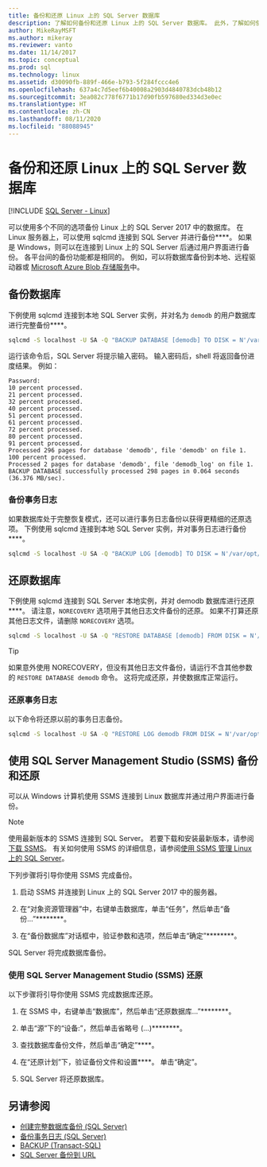 ```yaml
---
title: 备份和还原 Linux 上的 SQL Server 数据库
description: 了解如何备份和还原 Linux 上的 SQL Server 数据库。 此外，了解如何使用 SQL Server Management Studio (SSMS) 进行备份和还原。
author: MikeRayMSFT
ms.author: mikeray
ms.reviewer: vanto
ms.date: 11/14/2017
ms.topic: conceptual
ms.prod: sql
ms.technology: linux
ms.assetid: d30090fb-889f-466e-b793-5f284fccc4e6
ms.openlocfilehash: 637a4c7d5eef6b40008a2903d4840783dcb48b12
ms.sourcegitcommit: 3ea082c778f6771b17d90fb597680ed334d3e0ec
ms.translationtype: HT
ms.contentlocale: zh-CN
ms.lasthandoff: 08/11/2020
ms.locfileid: "88088945"
---
```

# <a name="backup-and-restore-sql-server-databases-on-linux"></a>备份和还原 Linux 上的 SQL Server 数据库

[!INCLUDE [SQL Server - Linux](../includes/applies-to-version/sql-linux.md)]

可以使用多个不同的选项备份 Linux 上的 SQL Server 2017 中的数据库。 在 Linux 服务器上，可以使用 sqlcmd 连接到 SQL Server 并进行备份****。 如果是 Windows，则可以在连接到 Linux 上的 SQL Server 后通过用户界面进行备份。 各平台间的备份功能都是相同的。 例如，可以将数据库备份到本地、远程驱动器或 [Microsoft Azure Blob 存储服务](../relational-databases/backup-restore/sql-server-backup-to-url.md)中。

## <a name="backup-a-database"></a>备份数据库

下例使用 sqlcmd 连接到本地 SQL Server 实例，并对名为 `demodb` 的用户数据库进行完整备份****。

```bash
sqlcmd -S localhost -U SA -Q "BACKUP DATABASE [demodb] TO DISK = N'/var/opt/mssql/data/demodb.bak' WITH NOFORMAT, NOINIT, NAME = 'demodb-full', SKIP, NOREWIND, NOUNLOAD, STATS = 10"
```

运行该命令后，SQL Server 将提示输入密码。 输入密码后，shell 将返回备份进度结果。 例如：

```
Password:
10 percent processed.
21 percent processed.
32 percent processed.
40 percent processed.
51 percent processed.
61 percent processed.
72 percent processed.
80 percent processed.
91 percent processed.
Processed 296 pages for database 'demodb', file 'demodb' on file 1.
100 percent processed.
Processed 2 pages for database 'demodb', file 'demodb_log' on file 1.
BACKUP DATABASE successfully processed 298 pages in 0.064 seconds (36.376 MB/sec).
```

### <a name="backup-the-transaction-log"></a>备份事务日志

如果数据库处于完整恢复模式，还可以进行事务日志备份以获得更精细的还原选项。 下例使用 sqlcmd 连接到本地 SQL Server 实例，并对事务日志进行备份****。

```bash
sqlcmd -S localhost -U SA -Q "BACKUP LOG [demodb] TO DISK = N'/var/opt/mssql/data/demodb_LogBackup.bak' WITH NOFORMAT, NOINIT, NAME = N'demodb_LogBackup', NOSKIP, NOREWIND, NOUNLOAD, STATS = 5"
```

## <a name="restore-a-database"></a>还原数据库

下例使用 sqlcmd 连接到 SQL Server 本地实例，并对 demodb 数据库进行还原****。 请注意，`NORECOVERY` 选项用于其他日志文件备份的还原。 如果不打算还原其他日志文件，请删除 `NORECOVERY` 选项。

```bash
sqlcmd -S localhost -U SA -Q "RESTORE DATABASE [demodb] FROM DISK = N'/var/opt/mssql/data/demodb.bak' WITH FILE = 1, NOUNLOAD, REPLACE, NORECOVERY, STATS = 5"
```

> [!TIP]
> 如果意外使用 NORECOVERY，但没有其他日志文件备份，请运行不含其他参数的 `RESTORE DATABASE demodb` 命令。 这将完成还原，并使数据库正常运行。

### <a name="restore-the-transaction-log"></a>还原事务日志

以下命令将还原以前的事务日志备份。

```bash
sqlcmd -S localhost -U SA -Q "RESTORE LOG demodb FROM DISK = N'/var/opt/mssql/data/demodb_LogBackup.bak'"
```

## <a name="backup-and-restore-with-sql-server-management-studio-ssms"></a>使用 SQL Server Management Studio (SSMS) 备份和还原

可以从 Windows 计算机使用 SSMS 连接到 Linux 数据库并通过用户界面进行备份。

>[!NOTE] 
> 使用最新版本的 SSMS 连接到 SQL Server。 若要下载和安装最新版本，请参阅[下载 SSMS](../ssms/download-sql-server-management-studio-ssms.md)。 有关如何使用 SSMS 的详细信息，请参阅[使用 SSMS 管理 Linux 上的 SQL Server](sql-server-linux-manage-ssms.md)。

下列步骤将引导你使用 SSMS 完成备份。 

1. 启动 SSMS 并连接到 Linux 上的 SQL Server 2017 中的服务器。

1. 在“对象资源管理器”中，右键单击数据库，单击“任务”，然后单击“备份...”********。

1. 在“备份数据库”对话框中，验证参数和选项，然后单击“确定”********。
 
SQL Server 将完成数据库备份。

### <a name="restore-with-sql-server-management-studio-ssms"></a>使用 SQL Server Management Studio (SSMS) 还原 

以下步骤将引导你使用 SSMS 完成数据库还原。

1. 在 SSMS 中，右键单击“数据库”，然后单击“还原数据库...”********。 

1. 单击“源”下的“设备:”，然后单击省略号 (...)********。

1. 查找数据库备份文件，然后单击“确定”****。 

1. 在“还原计划”下，验证备份文件和设置****。 单击“确定”。 

1. SQL Server 将还原数据库。 

## <a name="see-also"></a>另请参阅

* [创建完整数据库备份 (SQL Server)](../relational-databases/backup-restore/create-a-full-database-backup-sql-server.md)
* [备份事务日志 (SQL Server)](../relational-databases/backup-restore/back-up-a-transaction-log-sql-server.md)
* [BACKUP (Transact-SQL)](../t-sql/statements/backup-transact-sql.md)
* [SQL Server 备份到 URL](../relational-databases/backup-restore/sql-server-backup-to-url.md)
